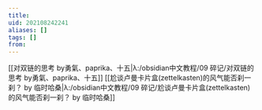 ```yaml
---
title: 
uid: 202108242241
aliases: []
tags: []
from: 
---
```

[[对双链的思考 by勇氣、paprika、十五|λ:/obsidian中文教程/09 碎记/对双链的思考 by勇氣、paprika、十五]]
[[尬谈卢曼卡片盒(zettelkasten)的风气能否刹一刹？ by 临时哈桑|λ:/obsidian中文教程/09 碎记/尬谈卢曼卡片盒(zettelkasten)的风气能否刹一刹？ by 临时哈桑]]